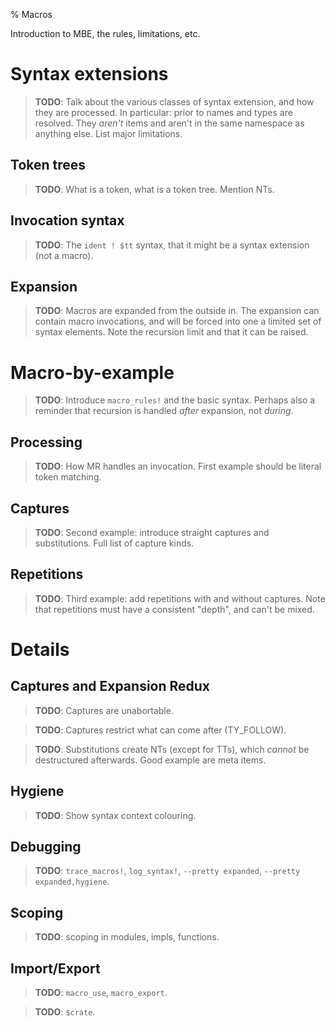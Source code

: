% Macros

Introduction to MBE, the rules, limitations, etc.

# Syntax extensions

> **TODO**: Talk about the various classes of syntax extension, and how they are processed.  In particular: prior to names and types are resolved.  They *aren't* items and aren't in the same namespace as anything else.  List major limitations.

## Token trees

> **TODO**: What is a token, what is a token tree.  Mention NTs.

## Invocation syntax

> **TODO**: The `ident ! $tt` syntax, that it might be a syntax extension (not a macro).

## Expansion

> **TODO**: Macros are expanded from the outside in.  The expansion can contain macro invocations, and will be forced into one a limited set of syntax elements.  Note the recursion limit and that it can be raised.

# Macro-by-example

> **TODO**: Introduce `macro_rules!` and the basic syntax.  Perhaps also a reminder that recursion is handled *after* expansion, not *during*.

## Processing

> **TODO**: How MR handles an invocation.  First example should be literal token matching.

## Captures

> **TODO**: Second example: introduce straight captures and substitutions.  Full list of capture kinds.

## Repetitions

> **TODO**: Third example: add repetitions with and without captures.  Note that repetitions must have a consistent "depth", and can't be mixed.

# Details

## Captures and Expansion Redux

> **TODO**: Captures are unabortable.

> **TODO**: Captures restrict what can come after (TY_FOLLOW).

> **TODO**: Substitutions create NTs (except for TTs), which *cannot* be destructured afterwards.  Good example are meta items.

## Hygiene

> **TODO**: Show syntax context colouring.

## Debugging

> **TODO**: `trace_macros!`, `log_syntax!`, `--pretty expanded`, `--pretty expanded,hygiene`.

## Scoping

> **TODO**: scoping in modules, impls, functions.

## Import/Export

> **TODO**: `macro_use`, `macro_export`.

> **TODO**: `$crate`.
